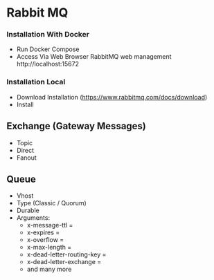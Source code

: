 # Rabbit MQ


### Installation With Docker
- Run Docker Compose
- Access Via Web Browser RabbitMQ web management http://localhost:15672

### Installation Local
- Download Installation (https://www.rabbitmq.com/docs/download)
- Install 


## Exchange (Gateway Messages)
- Topic
- Direct
- Fanout

## Queue
- Vhost 
- Type (Classic / Quorum)
- Durable
- Arguments:
    - x-message-ttl =  
    - x-expires = 
    - x-overflow =
    - x-max-length = 
    - x-dead-letter-routing-key = 
    - x-dead-letter-exchange = 
    - and many more
